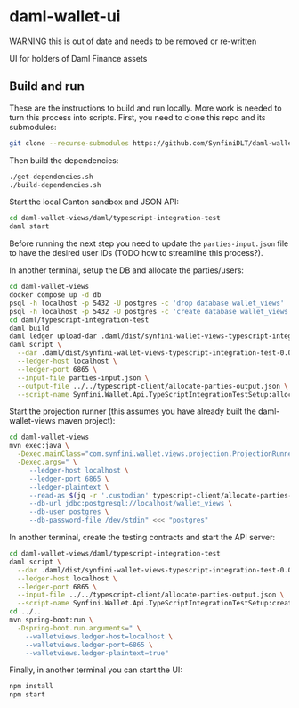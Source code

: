 # daml-wallet-ui
WARNING this is out of date and needs to be removed or re-written

UI for holders of Daml Finance assets

## Build and run

These are the instructions to build and run locally. More work is needed to turn this process into scripts. First,
you need to clone this repo and its submodules:

```bash
git clone --recurse-submodules https://github.com/SynfiniDLT/daml-wallet-ui
```

Then build the dependencies:

```bash
./get-dependencies.sh
./build-dependencies.sh
```

Start the local Canton sandbox and JSON API:

```bash
cd daml-wallet-views/daml/typescript-integration-test
daml start
```

Before running the next step you need to update the `parties-input.json` file to have the desired user IDs (TODO how to streamline this process?).

In another terminal, setup the DB and allocate the parties/users:

```bash
cd daml-wallet-views
docker compose up -d db
psql -h localhost -p 5432 -U postgres -c 'drop database wallet_views'
psql -h localhost -p 5432 -U postgres -c 'create database wallet_views'
cd daml/typescript-integration-test
daml build
daml ledger upload-dar .daml/dist/synfini-wallet-views-typescript-integration-test-0.0.1.dar
daml script \
  --dar .daml/dist/synfini-wallet-views-typescript-integration-test-0.0.1.dar \
  --ledger-host localhost \
  --ledger-port 6865 \
  --input-file parties-input.json \
  --output-file ../../typescript-client/allocate-parties-output.json \
  --script-name Synfini.Wallet.Api.TypeScriptIntegrationTestSetup:allocateParties
```

Start the projection runner (this assumes you have already built the daml-wallet-views maven project):

```bash
cd daml-wallet-views
mvn exec:java \
  -Dexec.mainClass="com.synfini.wallet.views.projection.ProjectionRunner" \
  -Dexec.args=" \
     --ledger-host localhost \
     --ledger-port 6865 \
     --ledger-plaintext \
     --read-as $(jq -r '.custodian' typescript-client/allocate-parties-output.json) \
     --db-url jdbc:postgresql://localhost/wallet_views \
     --db-user postgres \
     --db-password-file /dev/stdin" <<< "postgres"
```

In another terminal, create the testing contracts and start the API server:

```bash
cd daml-wallet-views/daml/typescript-integration-test
daml script \
  --dar .daml/dist/synfini-wallet-views-typescript-integration-test-0.0.1.dar \
  --ledger-host localhost \
  --ledger-port 6865 \
  --input-file ../../typescript-client/allocate-parties-output.json \
  --script-name Synfini.Wallet.Api.TypeScriptIntegrationTestSetup:createContracts
cd ../..
mvn spring-boot:run \
  -Dspring-boot.run.arguments=" \
    --walletviews.ledger-host=localhost \
    --walletviews.ledger-port=6865 \
    --walletviews.ledger-plaintext=true"
```

Finally, in another terminal you can start the UI:

```bash
npm install
npm start
```
